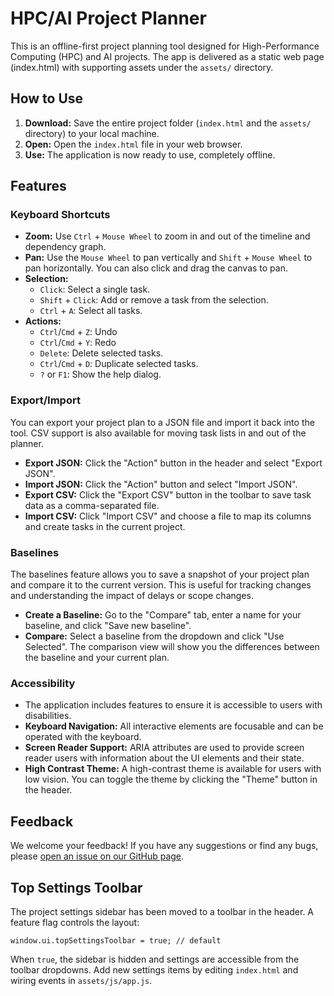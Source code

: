 # HPC/AI Project Planner

This is an offline-first project planning tool designed for High-Performance Computing (HPC) and AI projects.
The app is delivered as a static web page (index.html) with supporting assets under the `assets/` directory.

## How to Use

1.  **Download:** Save the entire project folder (`index.html` and the `assets/` directory) to your local machine.
2.  **Open:** Open the `index.html` file in your web browser.
3.  **Use:** The application is now ready to use, completely offline.

## Features

### Keyboard Shortcuts

*   **Zoom:** Use `Ctrl` + `Mouse Wheel` to zoom in and out of the timeline and dependency graph.
*   **Pan:** Use the `Mouse Wheel` to pan vertically and `Shift` + `Mouse Wheel` to pan horizontally. You can also click and drag the canvas to pan.
*   **Selection:**
    *   `Click`: Select a single task.
    *   `Shift` + `Click`: Add or remove a task from the selection.
    *   `Ctrl` + `A`: Select all tasks.
*   **Actions:**
    *   `Ctrl`/`Cmd` + `Z`: Undo
    *   `Ctrl`/`Cmd` + `Y`: Redo
    *   `Delete`: Delete selected tasks.
    *   `Ctrl`/`Cmd` + `D`: Duplicate selected tasks.
    *   `?` or `F1`: Show the help dialog.

### Export/Import

You can export your project plan to a JSON file and import it back into the tool. CSV support is also available for moving task lists in and out of the planner.

*   **Export JSON:** Click the "Action" button in the header and select "Export JSON".
*   **Import JSON:** Click the "Action" button and select "Import JSON".
*   **Export CSV:** Click the "Export CSV" button in the toolbar to save task data as a comma-separated file.
*   **Import CSV:** Click "Import CSV" and choose a file to map its columns and create tasks in the current project.

### Baselines

The baselines feature allows you to save a snapshot of your project plan and compare it to the current version. This is useful for tracking changes and understanding the impact of delays or scope changes.

*   **Create a Baseline:** Go to the "Compare" tab, enter a name for your baseline, and click "Save new baseline".
*   **Compare:** Select a baseline from the dropdown and click "Use Selected". The comparison view will show you the differences between the baseline and your current plan.

### Accessibility

*   The application includes features to ensure it is accessible to users with disabilities.
*   **Keyboard Navigation:** All interactive elements are focusable and can be operated with the keyboard.
*   **Screen Reader Support:** ARIA attributes are used to provide screen reader users with information about the UI elements and their state.
*   **High Contrast Theme:** A high-contrast theme is available for users with low vision. You can toggle the theme by clicking the "Theme" button in the header.

## Feedback

We welcome your feedback! If you have any suggestions or find any bugs, please [open an issue on our GitHub page](https://github.com/user-repo/job-12-polish-docs/issues).

## Top Settings Toolbar

The project settings sidebar has been moved to a toolbar in the header. A feature flag controls the layout:

```
window.ui.topSettingsToolbar = true; // default
```

When `true`, the sidebar is hidden and settings are accessible from the toolbar dropdowns. Add new settings items by editing `index.html` and wiring events in `assets/js/app.js`.

